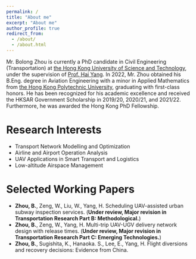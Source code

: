 ```yaml
---
permalink: /
title: "About me"
excerpt: "About me"
author_profile: true
redirect_from: 
  - /about/
  - /about.html
---
```



Mr. Bolong Zhou is currently a PhD candidate in Civil Engineering (Transportation) at [the Hong Kong University of Science and Technology](https://hkust.edu.hk/), under the supervision of  [Prof. Hai Yang](http://cehyang.people.ust.hk/). In 2022, Mr. Zhou obtained his B.Eng. degree in Aviation Engineering with a minor in Applied Mathematics from [the Hong Kong Polytechnic University](https://www.polyu.edu.hk/), graduating with first-class honors. He has been recognized for his academic excellence and received the HKSAR Government Scholarship in 2019/20, 2020/21, and 2021/22. Furthermore, he was awarded the Hong Kong PhD Fellowship.


Research Interests
======
- Transport Network Modelling and Optimization
- Airline and Airport Operation Analysis
- UAV Applications in Smart Transport and Logistics
- Low-altitude Airspace Management

Selected Working Papers
======
- **Zhou, B.**, Zeng, W., Liu, W., Yang, H. Scheduling UAV-assisted urban subway inspection services. (**Under review, Major revision in Transportation Research Part B: Methodological.**)
- **Zhou, B.**, Zeng, W., Yang, H. Multi-trip UAV-UGV delivery network design with release times. (**Under review, Major revision in Transportation Research Part C: Emerging Technologies.**)
- **Zhou, B.**, Sugishita, K., Hanaoka. S., Lee, E., Yang, H. Flight diversions and recovery decisions: Evidence from China. 
